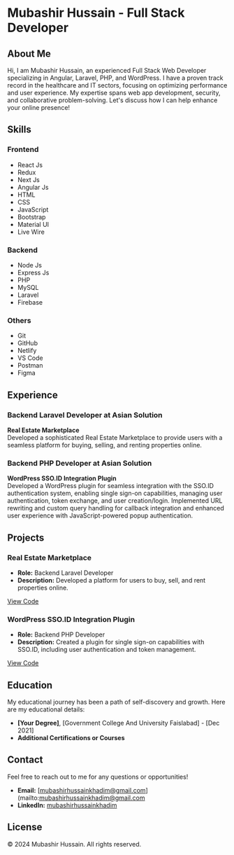 # Mubashir Hussain - Full Stack Developer

## About Me

Hi, I am Mubashir Hussain, an experienced Full Stack Web Developer specializing in Angular, Laravel, PHP, and WordPress. I have a proven track record in the healthcare and IT sectors, focusing on optimizing performance and user experience. My expertise spans web app development, security, and collaborative problem-solving. Let's discuss how I can help enhance your online presence!

## Skills

### Frontend
- React Js
- Redux
- Next Js
- Angular Js
- HTML
- CSS
- JavaScript
- Bootstrap
- Material UI
- Live Wire

### Backend
- Node Js
- Express Js
- PHP
- MySQL
- Laravel
- Firebase

### Others
- Git
- GitHub
- Netlify
- VS Code
- Postman
- Figma

## Experience

### Backend Laravel Developer at Asian Solution
**Real Estate Marketplace**  
Developed a sophisticated Real Estate Marketplace to provide users with a seamless platform for buying, selling, and renting properties online.

### Backend PHP Developer at Asian Solution
**WordPress SSO.ID Integration Plugin**  
Developed a WordPress plugin for seamless integration with the SSO.ID authentication system, enabling single sign-on capabilities, managing user authentication, token exchange, and user creation/login. Implemented URL rewriting and custom query handling for callback integration and enhanced user experience with JavaScript-powered popup authentication.

## Projects

### Real Estate Marketplace
- **Role:** Backend Laravel Developer
- **Description:** Developed a platform for users to buy, sell, and rent properties online.

[View Code](#)

### WordPress SSO.ID Integration Plugin
- **Role:** Backend PHP Developer
- **Description:** Created a plugin for single sign-on capabilities with SSO.ID, including user authentication and token management.

[View Code](#)

## Education

My educational journey has been a path of self-discovery and growth. Here are my educational details:

- **[Your Degree]**, [Government College And University Faislabad] - [Dec 2021]
- **Additional Certifications or Courses**

## Contact

Feel free to reach out to me for any questions or opportunities!

- **Email:** [mubashirhussainkhadim@gmail.com](mailto:mubashirhussainkhadim@gmail.com
- **LinkedIn:** [mubashirhussainkhadim](https://linkedin.com/in/mubashirhussainkhadim)

## License

© 2024 Mubashir Hussain. All rights reserved.

